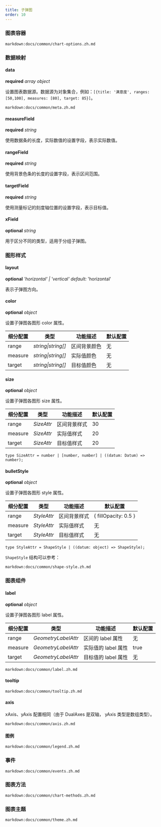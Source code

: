 ```yaml
---
title: 子弹图
order: 10
---
```


### 图表容器

`markdown:docs/common/chart-options.zh.md`

### 数据映射

#### data

<description>**required** _array object_</description>

设置图表数据源。数据源为对象集合，例如：`[{title: '满意度', ranges: [50,100], measures: [80], target: 85}]`。

`markdown:docs/common/meta.zh.md`

#### measureField 

<description>**required** _string_</description>

使用数据条的长度，实际数值的设置字段，表示实际数值。

#### rangeField 

<description>**required** _string_</description>

使用背景色条的长度的设置字段，表示区间范围。

#### targetField 

<description>**required** _string_</description>

使用测量标记的刻度轴位置的设置字段，表示目标值。

#### xField 

<description>**optional** _string_</description>

用于区分不同的类型，适用于分组子弹图。

### 图形样式

#### layout

<description>**optional** _'horizontal' | 'vertical'_ _default:_ 'horizontal'</description>

表示子弹图方向。

#### color 

<description>**optional** _object_</description>

设置子弹图各图形 color 属性。

| 细分配置 | 类型        | 功能描述     | 默认配置 |
| -------- | ----------- | ------------ | -------- |
| range    | _string\|string[]_ | 区间背景颜色 | 无       |
| measure  | _string\|string[]_ | 实际值颜色   | 无       |
| target   | _string\|string[]_ | 目标值颜色   | 无       |

#### size 

<description>**optional** _object_</description>

设置子弹图各图形 size 属性。

| 细分配置 | 类型       | 功能描述     | 默认配置 |
| -------- | ---------- | ------------ | -------- |
| range    | _SizeAttr_ | 区间背景样式 | 30       |
| measure  | _SizeAttr_ | 实际值样式   | 20       |
| target   | _SizeAttr_ | 目标值样式   | 20       |

```plain
type SizeAttr = number | [number, number] | ((datum: Datum) => number);
```

#### bulletStyle 

<description>**optional** _object_</description>

设置子弹图各图形 style 属性。

| 细分配置 | 类型        | 功能描述     | 默认配置             |
| -------- | ----------- | ------------ | -------------------- |
| range    | _StyleAttr_ | 区间背景样式 | { fillOpacity: 0.5 } |
| measure  | _StyleAttr_ | 实际值样式   | 无                   |
| target   | _StyleAttr_ | 目标值样式   | 无                   |

```plain
type StyleAttr = ShapeStyle | ((datum: object) => ShapeStyle);
```

`ShapeStyle` 结构可以参考：

`markdown:docs/common/shape-style.zh.md`

### 图表组件

#### label 

<description>**optional** _object_</description>

设置子弹图各图形 label 属性。

| 细分配置 | 类型                | 功能描述            | 默认配置 |
| -------- | ------------------- | ------------------- | -------- |
| range    | _GeometryLabelAttr_ | 区间的 label 属性   | 无       |
| measure  | _GeometryLabelAttr_ | 实际值的 label 属性 | true     |
| target   | _GeometryLabelAttr_ | 目标值的 label 属性 | 无       |

`markdown:docs/common/label.zh.md`

#### tooltip

`markdown:docs/common/tooltip.zh.md`

#### axis

xAxis、yAxis 配置相同（由于 DualAxes 是双轴， yAxis 类型是数组类型）。

`markdown:docs/common/axis.zh.md`

#### 图例

`markdown:docs/common/legend.zh.md`

### 事件

`markdown:docs/common/events.zh.md`

### 图表方法

`markdown:docs/common/chart-methods.zh.md`

### 图表主题

`markdown:docs/common/theme.zh.md`
